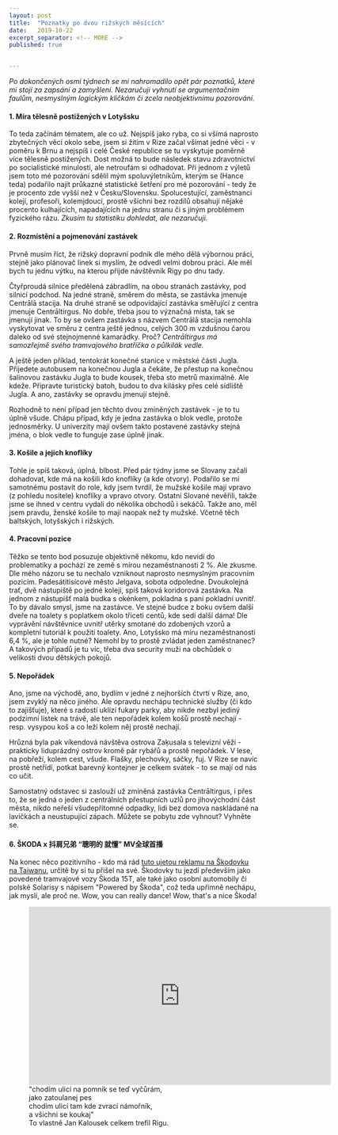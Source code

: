 ```yaml
---
layout: post
title:  "Poznatky po dvou rižských měsících"
date:   2019-10-22
excerpt_separator: <!-- MORE -->
published: true


---
```


<p class="intro"><i><span class="dropcap">P</span>o dokončených osmi týdnech se mi nahromadilo opět pár poznatků, které mi stojí za zapsání a zamyšlení. Nezaručuji vyhnutí se argumentačním faulům, nesmyslným logickým kličkám či zcela neobjektivnímu pozorování.</i></p>

<!-- MORE -->

#### 1. Míra tělesně postižených v Lotyšsku

To teda začínám tématem, ale co už. Nejspíš jako ryba, co si všímá naprosto zbytečných věcí okolo sebe, jsem si žitím v Rize začal všímat jedné věci - v poměru k Brnu a nejspíš i celé České republice se tu vyskytuje poměrně více tělesně postižených. Dost možná to bude následek stavu zdravotnictví po socialistické minulosti, ale netroufám si odhadovat. Při jednom z výletů jsem toto mé pozorování sdělil mým spoluvýletníkům, kterým se (Hance teda) podařilo najít průkazné statistické šetření pro mé pozorování - tedy že je procento zde vyšší než v Česku/Slovensku. Spolucestující, zaměstnanci kolejí, profesoři, kolemjdoucí, prostě všichni bez rozdílů obsahují nějaké procento kulhajících, napadajících na jednu stranu či s jiným problémem fyzického rázu. _Zkusím tu statistiku dohledat, ale nezaručuji._

#### 2. Rozmístění a pojmenování zastávek

Prvně musím říct, že rižský dopravní podnik dle mého dělá výbornou práci, stejně jako plánovač linek  si myslím, že odvedl velmi dobrou práci. Ale měl bych tu jednu výtku, na kterou přijde návštěvník Rigy po dnu tady. 

Čtyřproudá silnice předělená zábradlím, na obou stranách zastávky, pod silnicí podchod. Na jedné straně, směrem do města, se zastávka jmenuje Centrālā stacija. Na druhé straně se odpovídající zastávka směřující z centra jmenuje Centrāltirgus. No dobře, třeba jsou to význačná místa, tak se jmenují jinak. To by se ovšem zastávka s názvem Centrālā stacija nemohla vyskytovat ve směru z centra ještě jednou, celých 300 m vzdušnou čarou daleko od své stejnojmenné kamarádky. Proč? _Centrāltirgus má samozřejmě svého tramvajového bratříčka o půlkilák vedle._ 

A ještě jeden příklad, tentokrát konečné stanice v městské části Jugla. Přijedete autobusem na konečnou Jugla a čekáte, že přestup na konečnou šalinovou zastávku Jugla to bude kousek, třeba sto metrů maximálně. Ale kdeže. Připravte turistický batoh, budou to dva kilásky přes celé sídliště Jugla. A ano, zastávky se opravdu jmenují stejně. 

Rozhodně to není případ jen těchto dvou zmíněných zastávek - je to tu úplně všude. Chápu případ, kdy je jedna zastávka o blok vedle, protože jednosměrky. U univerzity mají ovšem takto postavené zastávky stejná jména, o blok vedle to funguje zase úplně jinak.

#### 3. Košile a jejich knoflíky

Tohle je spíš taková, úplná, blbost. Před pár týdny jsme se Slovany začali dohadovat, kde má na košili kdo knoflíky (a kde otvory). Podařilo se mi samotnému postavit do role, kdy jsem tvrdil, že mužské košile mají vpravo (z pohledu nositele) knoflíky a vpravo otvory. Ostatní Slované nevěřili, takže jsme se ihned v centru vydali do několika obchodů i sekáčů. Takže ano, měl jsem pravdu, ženské košile to mají naopak než ty mužské. Včetně těch baltských, lotyšských i rižských. 

#### 4. Pracovní pozice

Těžko se tento bod posuzuje objektivně někomu, kdo nevidí do problematiky a pochází ze země s mírou nezaměstnanosti 2 %. Ale zkusme. Dle mého názoru se tu nechalo vzniknout naprosto nesmyslným pracovním pozicím. Padesátitisícové město Jelgava, sobota odpoledne. Dvoukolejná trať, dvě nástupiště po jedné koleji, spíš taková koridorová zastávka. Na jednom z nástupišť malá budka s okénkem, pokladna s paní pokladní uvnitř. To by dávalo smysl, jsme na zastávce. Ve stejné budce z boku ovšem další dveře na toalety s poplatkem okolo třiceti centů, kde sedí další dáma! Dle vyprávění návštěvnice uvnitř utěrky smotané do zdobených vzorů a kompletní tutoriál k použití toalety. Ano, Lotyšsko má míru nezaměstnanosti 6,4 %, ale je tohle nutné? Nemohl by to prostě zvládat jeden zaměstnanec? A takových případů je tu víc, třeba dva security muži na obchůdek o velikosti dvou dětských pokojů. 

#### 5. Nepořádek

Ano, jsme na východě, ano, bydlím v jedné z nejhorších čtvrtí v Rize, ano, jsem zvyklý na něco jiného. Ale opravdu nechápu technické služby (či kdo to zajišťuje), které s radostí uklízí fukary parky, aby nikde nezbyl jediný podzimní lístek na trávě, ale ten nepořádek kolem košů prostě nechají - resp. vysypou koš a co leží kolem něj prostě nechají. 

Hrůzná byla pak víkendová návštěva ostrova Zaķusala s televizní věží - prakticky liduprázdný ostrov kromě pár rybářů a prostě nepořádek. V lese, na pobřeží, kolem cest, všude. Flašky, plechovky, sáčky, fuj. V Rize se navíc prostě netřídí, potkat barevný kontejner je celkem svátek - to se mají od nás co učit.

Samostatný odstavec si zaslouží už zmíněná zastávka Centrāltirgus, i přes to, že se jedná o jeden z centrálních přestupních uzlů pro jihovýchodní část města, nikdo neřeší všudepřítomné odpadky, lidi bez domova naskládané na lavičkách a neustupující zápach. Můžete se pobytu zde vyhnout? Vyhněte se. 

#### 6. ŠKODA x 抖肩兄弟 “聰明的 就懂” MV全球首播

Na konec něco pozitivního - kdo má rád [tuto ujetou reklamu na Škodovku na Taiwanu](https://www.youtube.com/watch?v=PFZzmNojdoE), určitě by si tu přišel na své. Škodovky tu jezdí především jako povedené tramvajové vozy Škoda 15T, ale také jako osobní automobily či polské Solarisy s nápisem "Powered by Škoda", což teda upřímně nechápu, jak myslí, ale proč ne. Wow, you can really dance! Wow, that's a nice Škoda!    

<figure>
	<iframe width="610" height="360" class="img-center d-block"
	src="https://www.youtube.com/embed/qTo9oa6zyYk"
	frameborder="0"></iframe>
	<figcaption>
		"chodím ulicí na pomník se teď vyčůrám, <br> 
		jako zatoulanej pes <br>
		chodím ulicí tam kde zvrací námořník, <br>
		a všichni se koukaj" <br>
        To vlastně Jan Kalousek celkem trefil Rigu.
	</figcaption>
</figure>